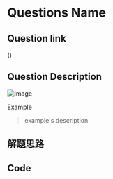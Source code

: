 # Questions Name

## Question link
()

## Question Description
![Image]()

Example
> example's description

## 解题思路


## Code
```c++

```